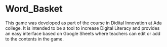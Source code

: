 # Word_Basket

This game was developed as part of the course in Didital Innovation at Ada college. 
It is intended to be a tool to increase Digital Literacy and provides an easy interface based on Google Sheets where teachers can edit or add to the contents in the game.
